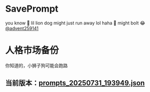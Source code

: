 # SavePrompt
you know 🫠 lil lion dog might just run away lol
haha 🐶 might bolt 😂 [@advent259141](https://github.com/advent259141)

# 人格市场备份
你知道的，小狮子狗可能会跑路

## 当前版本：[prompts_20250731_193949.json](https://github.com/Larch-C/SavePrompt/blob/main/prompts_20250731_193949.json)
